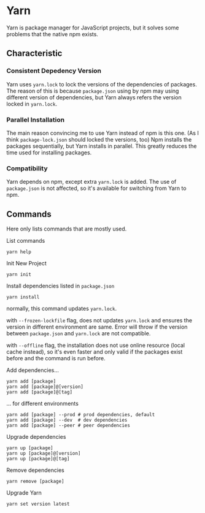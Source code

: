 # Yarn

Yarn is package manager for JavaScript projects, but it solves some problems that the native npm exists.

## Characteristic

### Consistent Depedency Version

Yarn uses `yarn.lock` to lock the versions of the dependencies of packages.
The reason of this is because `package.json` using by npm may using different version of dependencies,
but Yarn always refers the version locked in `yarn.lock`.

### Parallel Installation

The main reason convincing me to use Yarn instead of npm is this one.
(As I think `package-lock.json` should locked the versions, too)
Npm installs the packages sequentially, but Yarn installs in parallel.
This greatly reduces the time used for installing packages.

### Compatibility
Yarn depends on npm, except extra `yarn.lock` is added.
The use of `package.json` is not affected, so it's available for switching from Yarn to npm.

## Commands

Here only lists commands that are mostly used.


List commands
```
yarn help
```

Init New Project
```
yarn init
```

Install dependencies listed in `package.json`
```
yarn install
```
normally, this command updates `yarn.lock`.

with `--frozen-lockfile` flag, does not updates `yarn.lock` and ensures the version in different environment are same.
Error will throw if the version between `package.json` and `yarn.lock` are not compatible.

with `--offline` flag, the installation does not use online resource (local cache instead), so it's even faster and only valid if the packages exist before and the command is run before.


Add dependencies...
```
yarn add [package]
yarn add [package]@[version]
yarn add [package]@[tag]
```

... for different environments
```
yarn add [package] --prod # prod dependencies, default
yarn add [package] --dev  # dev dependencies
yarn add [package] --peer # peer dependencies
```

Upgrade dependencies
```
yarn up [package]
yarn up [package]@[version]
yarn up [package]@[tag]
```

Remove dependencies
```
yarn remove [package]
```

Upgrade Yarn
```
yarn set version latest
```

